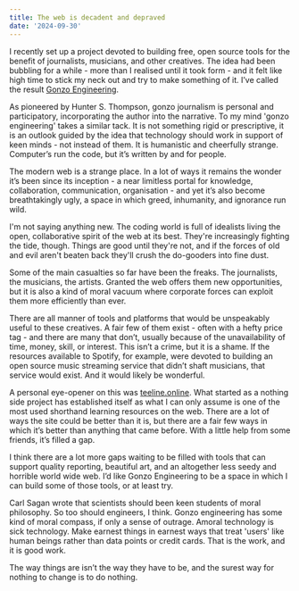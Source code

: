 ```yaml
---
title: The web is decadent and depraved
date: '2024-09-30'
---
```


I recently set up a project devoted to building free, open source tools for the benefit of journalists, musicians, and other creatives. The idea had been bubbling for a while - more than I realised until it took form - and it felt like high time to stick my neck out and try to make something of it. I’ve called the result [Gonzo Engineering](https://gonzo.engineering/).

As pioneered by Hunter S. Thompson, gonzo journalism is personal and participatory, incorporating the author into the narrative. To my mind 'gonzo engineering' takes a similar tack. It is not something rigid or prescriptive, it is an outlook guided by the idea that technology should work in support of keen minds - not instead of them. It is humanistic and cheerfully strange. Computer’s run the code, but it’s written by and for people.

The modern web is a strange place. In a lot of ways it remains the wonder it’s been since its inception - a near limitless portal for knowledge, collaboration, communication, organisation - and yet it’s also become breathtakingly ugly, a space in which greed, inhumanity, and ignorance run wild.

I'm not saying anything new. The coding world is full of idealists living the open, collaborative spirit of the web at its best. They're increasingly fighting the tide, though. Things are good until they're not, and if the forces of old and evil aren't beaten back they'll crush the do-gooders into fine dust.

Some of the main casualties so far have been the freaks. The journalists, the musicians, the artists. Granted the web offers them new opportunities, but it is also a kind of moral vacuum where corporate forces can exploit them more efficiently than ever.

There are all manner of tools and platforms that would be unspeakably useful to these creatives. A fair few of them exist - often with a hefty price tag - and there are many that don’t, usually because of the unavailability of time, money, skill, or interest. This isn’t a crime, but it is a shame. If the resources available to Spotify, for example, were devoted to building an open source music streaming service that didn’t shaft musicians, that service would exist. And it would likely be wonderful.

A personal eye-opener on this was [teeline.online](https://teeline.online/). What started as a nothing side project has established itself as what I can only assume is one of the most used shorthand learning resources on the web. There are a lot of ways the site could be better than it is, but there are a fair few ways in which it’s better than anything that came before. With a little help from some friends, it’s filled a gap.

I think there are a lot more gaps waiting to be filled with tools that can support quality reporting, beautiful art, and an altogether less seedy and horrible world wide web. I’d like Gonzo Engineering to be a space in which I can build some of those tools, or at least try.

Carl Sagan wrote that scientists should been keen students of moral philosophy. So too should engineers, I think. Gonzo engineering has some kind of moral compass, if only a sense of outrage. Amoral technology is sick technology. Make earnest things in earnest ways that treat 'users' like human beings rather than data points or credit cards. That is the work, and it is good work.

The way things are isn’t the way they have to be, and the surest way for nothing to change is to do nothing.
